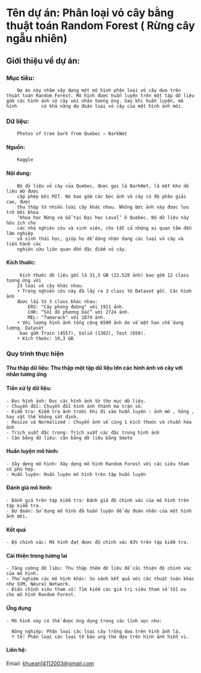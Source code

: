 # Tên dự án: Phân loại vỏ cây bằng thuật toán Random Forest ( Rừng cây ngẫu nhiên)
## Giới thiệu về dự án:

### Mục tiêu:
        Dự án này nhằm xây dựng một mô hình phân loại vỏ cây dựa trên thuật toán Random Forest. Mô hình được huấn luyện trên một tập dữ liệu gồm các hình ảnh vỏ cây với nhãn tương ứng. Sau khi huấn luyện, mô hình         có khả năng dự đoán loại vỏ cây của một hình ảnh mới.

### Dữ liệu: 
        Photos of tree bark from Quebec – BarkNet
#### Nguồn: 
        Kaggle
#### Nội dung: 
        Bộ dữ liệu vỏ cây của Quebec, được gọi là BarkNet, là một kho dữ liệu mở được 
        cấp phép bởi MIT. Nó bao gồm các bức ảnh vỏ cây có độ phân giải cao, được 
        thu thập từ nhiều loài cây khác nhau. Những bức ảnh này được lưu trữ bởi Khoa 
        ‘Khoa học Rừng và Gỗ tại Đại học Laval’ ở Quebec. Bộ dữ liệu này hữu ích cho 
        các nhà nghiên cứu và sinh viên, cho tất cả những ai quan tâm đến lâm nghiệp 
        và sinh thái học, giúp họ dễ dàng nhận dạng các loại vỏ cây và tiến hành các 
        nghiên cứu liên quan đến đặc điểm vỏ cây.
#### Kích thước: 
         Kích thước dữ liệu gốc là 31,5 GB (23.528 ảnh) bao gồm 12 class tương ứng với 
        23 loại vỏ cây khác nhau.
        • Trong nghiên cứu này đã lấy ra 3 class từ Dataset gốc. Các hình ảnh 
        được lấy từ 3 class khác nhau: 
            ERS: "Cây phong đường" với 1911 ảnh. 
            CHR: “Sồi đỏ phương bắc” với 2724 ảnh. 
            MEL: "Tamarack" với 1874 ảnh. 
        • Với lượng hình ảnh tổng cộng 6509 ảnh do về mặt hạn chế dung lượng. Dataset 
         bao gồm Train (4557), Valid (1302), Test (650).  
        • Kích thước: 10,3 GB 
        

### Quy trình thực hiện

#### Thu thập dữ liệu: Thu thập một tập dữ liệu lớn các hình ảnh vỏ cây với nhãn tương ứng 
#### Tiền xử lý dữ liệu:
    - Đọc hình ảnh: Đọc các hình ảnh từ thư mục dữ liệu.
    - Chuyển đổi: Chuyển đổi hình ảnh thành ma trận số.
    - Kiểm tra: Kiểm tra ảnh trước khi đi vào huấn luyện : ảnh mờ , hỏng , hay vật thể không sát định.
    - Resize và Normalized : Chuyển ảnh về cùng 1 kích thước và chuẩn hóa ảnh 
    - Trích xuất đặc trưng: Trích xuất các đặc trưng hình ảnh
    - Cân bằng dữ liệu: cân bằng dữ liệu bằng Smote 
#### Huấn luyện mô hình:
    - Xây dựng mô hình: Xây dựng mô hình Random Forest với các siêu tham số phù hợp.
    - Huấn luyện: Huấn luyện mô hình trên tập huấn luyện

#### Đánh giá mô hình:
    - Đánh giá trên tập kiểm tra: Đánh giá độ chính xác của mô hình trên tập kiểm tra.
    - Dự đoán: Sử dụng mô hình đã huấn luyện để dự đoán nhãn của một hình ảnh mới.

#### Kết quả
    - Độ chính xác: Mô hình đạt được độ chính xác 83% trên tập kiểm tra.

#### Cải thiện trong tương lai
    - Tăng cường dữ liệu: Thu thập thêm dữ liệu để cải thiện độ chính xác của mô hình.
    - Thử nghiệm các mô hình khác: So sánh kết quả với các thuật toán khác như SVM, Neural Network.
    - Điều chỉnh siêu tham số: Tìm kiếm các giá trị siêu tham số tối ưu cho mô hình Random Forest.

#### Ứng dụng
    - Mô hình này có thể được ứng dụng trong các lĩnh vực như:

      Nông nghiệp: Phân loại các loại cây trồng dựa trên hình ảnh lá.
      Y tế: Phân loại các loại tế bào ung thư dựa trên hình ảnh hiển vi.
#### Liên hệ: 
  Email: khuean14112003@gmail.com
      
    
    
